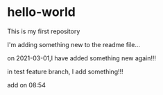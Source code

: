 # hello-world
This is my first repository

I'm adding something new to the readme file...

on 2021-03-01,I have added something new again!!!

in test feature branch, I add something!!!

add on 08:54
